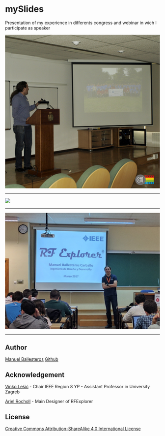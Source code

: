 # mySlides
Presentation of my experience in differents congress and webinar in wich I participate as speaker

![](https://github.com/mballesteros-IEEE/mySlides/blob/master/2018_10_05-Madrid_Engineering_Day/event_photos/EngineeringDay%20(3).jpg)

---

![](https://github.com/mballesteros-IEEE/mySlides/blob/master/2017_10_21-Sevilla_YP%C2%B4Tour/event_photos/YP_Tour_Sevilla_Manuel_Ballesteros%20(5).jpg)

---

![](https://github.com/mballesteros-IEEE/mySlides/blob/master/2017_03_10-Granada_SWYP17_Congress/event_photos/SWYP_Conference_Manuel_Ballesteros%20(1).jpg)

---

## Author

[Manuel Ballesteros](https://www.linkedin.com/in/manuel-ballesteros/)
[Github](https://github.com/mballesteros-IEEE) 

## Acknowledgement 

[Vinko  Lešić](https://www.linkedin.com/in/vinkolesic/) - Chair IEEE Region 8 YP - Assistant Professor in University Zagreb

[Ariel Rocholl](https://github.com/arocholl) - Main Designer of RFExplorer

## License

[Creative Commons Attribution-ShareAlike 4.0 International License](http://creativecommons.org/licenses/by-sa/4.0/)